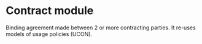 # Contract module

Binding agreement made between 2 or more contracting parties. It re-uses models of usage policies (UCON). 
